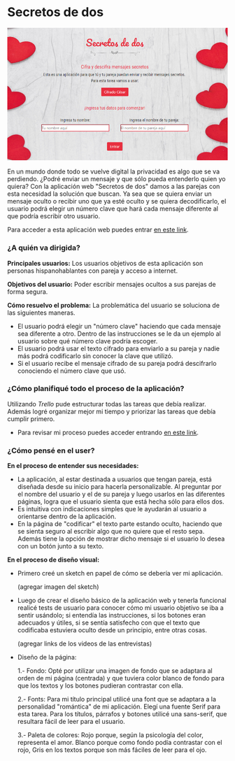# Secretos de dos

![indexpage](https://raw.githubusercontent.com/alelulu/SCL009-Cipher/gh-pages/src/img%20readme/index.PNG)

En un mundo donde todo se vuelve digital la privacidad es algo que se va perdiendo. ¿Podré enviar un mensaje y que sólo pueda entenderlo quien yo quiera? Con la aplicación web "Secretos de dos" damos a las parejas con esta necesidad la solución que buscan. Ya sea que se quiera enviar un mensaje oculto o recibir uno que ya esté oculto y se quiera decodificarlo, el usuario podrá elegir un número clave que hará cada mensaje diferente al que podría escribir otro usuario.

Para acceder a esta aplicación web puedes entrar [en este link](https://alelulu.github.io/SCL009-Cipher/src/index.html).

### ¿A quién va dirigida?

**Principales usuarios:**
Los usuarios objetivos de esta aplicación son personas hispanohablantes con pareja y acceso a internet.

**Objetivos del usuario:**
Poder escribir mensajes ocultos a sus parejas de forma segura.

**Cómo resuelvo el problema:**
La problemática del usuario se soluciona de las siguientes maneras.
- El usuario podrá elegir un "número clave" haciendo que cada mensaje sea diferente a otro. Dentro de las instrucciones se le da un ejemplo al usuario sobre qué número clave podría escoger. 
- El usuario podrá usar el texto cifrado para enviarlo a su pareja y nadie más podrá codificarlo sin conocer la clave que utilizó.
- Si el usuario recibe el mensaje cifrado de su pareja podrá descifrarlo conociendo el número clave que usó.

### ¿Cómo planifiqué todo el proceso de la aplicación?

Utilizando *Trello* pude estructurar todas las tareas que debía realizar. Además logré organizar mejor mi tiempo y priorizar las tareas que debía cumplir primero.

- Para revisar mi proceso puedes acceder entrando [en este link](https://trello.com/b/EMCDH4kv/cipher).

### ¿Cómo pensé en el user?

**En el proceso de entender sus necesidades:**
- La aplicación, al estar destinada a usuarios que tengan pareja, está diseñada desde su inicio para hacerla personalizable. Al preguntar por el nombre del usuario y el de su pareja y luego usarlos en las diferentes páginas, logra que el usuario sienta que está hecha sólo para ellos dos. 
- Es intuitiva con indicaciones simples que le ayudarán al usuario a orientarse dentro de la aplicación.
- En la página de "codificar" el texto parte estando oculto, haciendo que se sienta seguro al escribir algo que no quiere que el resto sepa. Además tiene la opción de mostrar dicho mensaje si el usuario lo desea con un botón junto a su texto.

**En el proceso de diseño visual:**
- Primero creé un sketch en papel de cómo se debería ver mi aplicación.

  (agregar imagen del sketch)
- Luego de crear el diseño básico de la aplicación web y tenerla funcional realicé tests de usuario para conocer cómo mi usuario objetivo se iba a sentir usándolo; si entendía las instrucciones, si los botones eran adecuados y útiles, si se sentía satisfecho con que el texto que codificaba estuviera oculto desde un principio, entre otras cosas.

  (agregar links de los videos de las entrevistas)
- Diseño de la página:

   1.- Fondo: Opté por utilizar una imagen de fondo que se adaptara al orden de mi página (centrada) y que tuviera color blanco de fondo para que los textos y los botones pudieran contrastar con ella. 
   
   2.- Fonts: Para mi título principal utilicé una font que se adaptara a la personalidad "romántica" de mi aplicación. Elegí una fuente Serif para esta tarea. Para los títulos, párrafos y botones utilicé una sans-serif, que resultara fácil de leer para el usuario. 
  
   3.- Paleta de colores: Rojo porque, según la psicología del color, representa el amor. Blanco porque como fondo podía contrastar con el rojo, Gris en los textos porque son más fáciles de leer para el ojo.